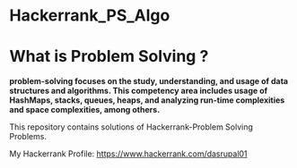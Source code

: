 # Hackerrank_PS_Algo
# What is Problem Solving ?
**problem-solving focuses on the study, understanding, and usage of data structures and algorithms. This competency area includes usage of HashMaps, stacks, queues, heaps, and analyzing run-time complexities and space complexities, among others.**

This repository contains solutions of Hackerrank-Problem Solving Problems.

My Hackerrank Profile: https://www.hackerrank.com/dasrupal01

